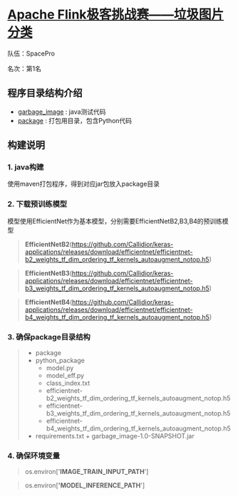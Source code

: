# [Apache Flink极客挑战赛——垃圾图片分类](https://tianchi.aliyun.com/competition/entrance/231743/rankingList)

队伍：SpacePro

名次：第1名

## 程序目录结构介绍

-  [garbage_image](https://github.com/LCFractal/Tianchi_garbage/tree/master/garbage_image) : java测试代码
-  [package](https://github.com/LCFractal/Tianchi_garbage/tree/master/package) : 打包用目录，包含Python代码

## 构建说明
### 1. java构建
使用maven打包程序，得到对应jar包放入package目录 
### 2. 下载预训练模型
模型使用EfficientNet作为基本模型，分别需要EfficientNetB2,B3,B4的预训练模型

> **EfficientNetB2**(https://github.com/Callidior/keras-applications/releases/download/efficientnet/efficientnet-b2_weights_tf_dim_ordering_tf_kernels_autoaugment_notop.h5)

> **EfficientNetB3**(https://github.com/Callidior/keras-applications/releases/download/efficientnet/efficientnet-b3_weights_tf_dim_ordering_tf_kernels_autoaugment_notop.h5)

> **EfficientNetB4**(https://github.com/Callidior/keras-applications/releases/download/efficientnet/efficientnet-b4_weights_tf_dim_ordering_tf_kernels_autoaugment_notop.h5)


### 3. 确保package目录结构

> + package
> + python_package
>     + model.py
>     + model_eff.py
>     + class_index.txt
>     + efficientnet-b2_weights_tf_dim_ordering_tf_kernels_autoaugment_notop.h5
>     + efficientnet-b3_weights_tf_dim_ordering_tf_kernels_autoaugment_notop.h5
>     + efficientnet-b4_weights_tf_dim_ordering_tf_kernels_autoaugment_notop.h5
> + requirements.txt  + garbage_image-1.0-SNAPSHOT.jar

### 4. 确保环境变量
> os.environ['**IMAGE_TRAIN_INPUT_PATH**']

> os.environ[**'MODEL_INFERENCE_PATH**']
